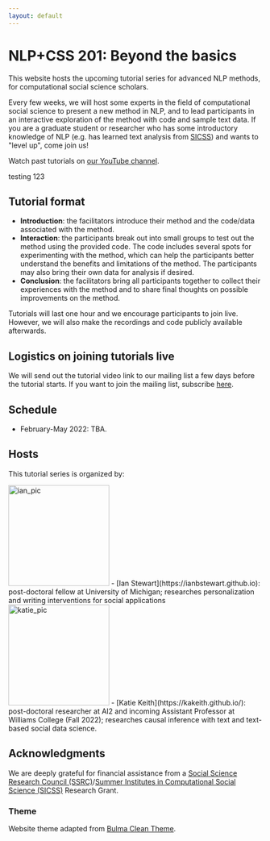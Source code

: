 ```yaml
---
layout: default
---
```

# NLP+CSS 201: Beyond the basics 

This website hosts the upcoming tutorial series for advanced NLP methods, for computational social science scholars.

Every few weeks, we will host some experts in the field of computational social science to present a new method in NLP, and to lead participants in an interactive exploration of the method with code and sample text data.
If you are a graduate student or researcher who has some introductory knowledge of NLP (e.g. has learned text analysis from [SICSS](https://sicss.io/curriculum)) and wants to "level up", come join us!

Watch past tutorials on [our YouTube channel](https://www.youtube.com/channel/UCcFcF9DkanjaK3HEk7bsd-A). 

testing 123

## Tutorial format

- **Introduction**: the facilitators introduce their method and the code/data associated with the method.
- **Interaction**: the participants break out into small groups to test out the method using the provided code. The code includes several spots for experimenting with the method, which can help the participants better understand the benefits and limitations of the method. The participants may also bring their own data for analysis if desired.
- **Conclusion**: the facilitators bring all participants together to collect their experiences with the method and to share final thoughts on possible improvements on the method.

Tutorials will last one hour and we encourage participants to join live. However, we will also make the recordings and code publicly available afterwards.


## Logistics on joining tutorials live   

We will send out the tutorial video link to our mailing list a few days before the tutorial starts.
If you want to join the mailing list, subscribe [here](https://groups.google.com/g/nlp-css-tutorials).

## Schedule

- February-May 2022: TBA. 

## Hosts

This tutorial series is organized by:

<img src="https://ianbstewart.github.io/docs/istewart.jpg" alt="ian_pic" width="200"/>
- [Ian Stewart](https://ianbstewart.github.io): post-doctoral fellow at University of Michigan; researches personalization and writing interventions for social applications

<img src="https://kakeith.github.io/images/kk.jpg" alt="katie_pic" width="200"/>
- [Katie Keith](https://kakeith.github.io/): post-doctoral researcher at AI2 and incoming Assistant Professor at Williams College (Fall 2022); researches causal inference with text and text-based social data science. 


## Acknowledgments 
We are deeply grateful for financial assistance from a [Social Science Research Council (SSRC)](https://www.ssrc.org/)/[Summer Institutes in Computational Social Science (SICSS)](https://sicss.io/) Research Grant.

### Theme

Website theme adapted from [Bulma Clean Theme](https://github.com/chrisrhymes/bulma-clean-theme).
